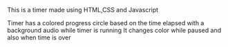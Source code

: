 This is a timer made using HTML,CSS and Javascript

Timer has a colored progress circle based on the time elapsed with a background audio while timer is running
It changes color while paused and also when time is over
